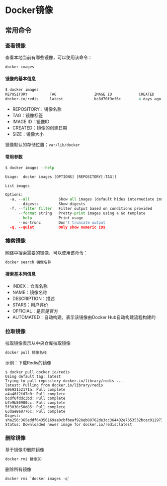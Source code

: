 
# Docker镜像



## 常用命令
### 查看镜像
查看本地当前有哪些镜像，可以使用该命令：

```python
docker images
```

#### 镜像的基本信息

```python
$ docker images
REPOSITORY          TAG                 IMAGE ID            CREATED             SIZE
docker.io/redis     latest              bc8d70f9ef6c        4 days ago          105 MB
```

+ REPOSITORY：镜像名称
+ TAG：镜像标签
+ IMAGE ID：镜像ID
+ CREATED：镜像的创建日期
+ SIZE：镜像大小

镜像默认的存储位置：`var/lib/docker`

#### 常用参数

```python
$ docker images --help

Usage:  docker images [OPTIONS] [REPOSITORY[:TAG]]

List images

Options:
  -a, --all             Show all images (default hides intermediate images)
      --digests         Show digests
  -f, --filter filter   Filter output based on conditions provided
      --format string   Pretty-print images using a Go template
      --help            Print usage
      --no-trunc        Don't truncate output
  -q, --quiet           Only show numeric IDs

```

### 搜索镜像

网络中搜索需要的镜像，可以使用该命令：

```python
docker search 镜像名称
```

#### 搜索基本列信息

+ INDEX：仓库名称       
+ NAME：镜像名称                                 
+ DESCRIPTION：描述                                     
+ STARS：用户评价
+ OFFICIAL：是否是官方   
+ AUTOMATED：自动构建，表示该镜像由Docker Hub自动构建流程构建的

### 拉取镜像

拉取镜像表示从中央仓库拉取镜像

```python
docker pull 镜像名称
```

示例：下载Redis的镜像

```
$ docker pull docker.io/redis
Using default tag: latest
Trying to pull repository docker.io/library/redis ...
latest: Pulling from docker.io/library/redis
69692152171a: Pull complete
a4a46f2fd7e0: Pull complete
bcdf6fddc3bd: Pull complete
b7e9b50900cc: Pull complete
5f3030c50d85: Pull complete
63dae8e0776c: Pull complete
Digest: sha256:365eddf64356169aa0cbfbeaf928eb80762de3cc364402e7653532bcec912973
Status: Downloaded newer image for docker.io/redis:latest
```

### 删除镜像

基于镜像ID删除镜像
```python
docker rmi 镜像ID
```

删除所有镜像
```
docker rmi `docker images -q`
```
